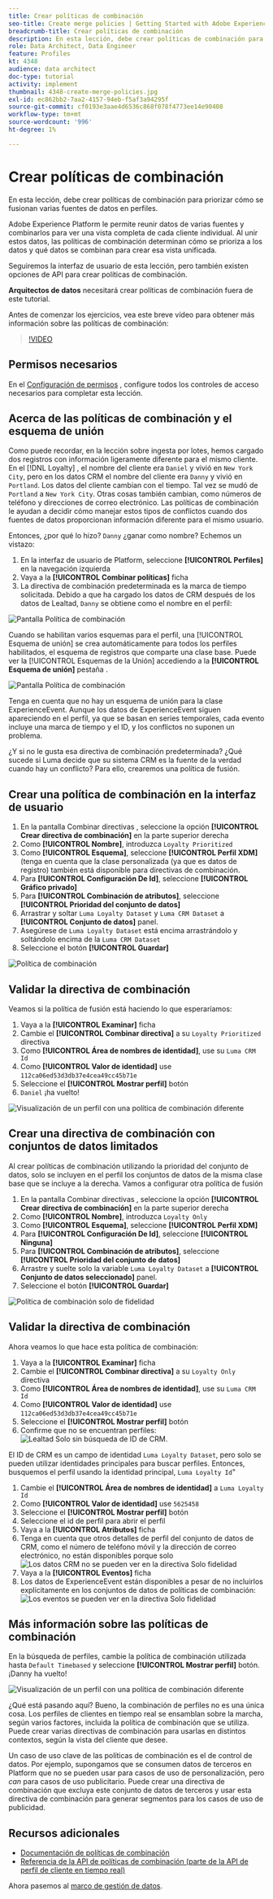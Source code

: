 ```yaml
---
title: Crear políticas de combinación
seo-title: Create merge policies | Getting Started with Adobe Experience Platform for Data Architects and Data Engineers
breadcrumb-title: Crear políticas de combinación
description: En esta lección, debe crear políticas de combinación para determinar cómo se combinan los datos en perfiles.
role: Data Architect, Data Engineer
feature: Profiles
kt: 4348
audience: data architect
doc-type: tutorial
activity: implement
thumbnail: 4348-create-merge-policies.jpg
exl-id: ec862bb2-7aa2-4157-94eb-f5af3a94295f
source-git-commit: cf0193e3aae4d6536c868f078f4773ee14e90408
workflow-type: tm+mt
source-wordcount: '996'
ht-degree: 1%

---
```


# Crear políticas de combinación

<!--20 min-->

En esta lección, debe crear políticas de combinación para priorizar cómo se fusionan varias fuentes de datos en perfiles.

Adobe Experience Platform le permite reunir datos de varias fuentes y combinarlos para ver una vista completa de cada cliente individual. Al unir estos datos, las políticas de combinación determinan cómo se prioriza a los datos y qué datos se combinan para crear esa vista unificada.

Seguiremos la interfaz de usuario de esta lección, pero también existen opciones de API para crear políticas de combinación.

**Arquitectos de datos** necesitará crear políticas de combinación fuera de este tutorial.

Antes de comenzar los ejercicios, vea este breve vídeo para obtener más información sobre las políticas de combinación:
>[!VIDEO](https://video.tv.adobe.com/v/330433?quality=12&learn=on)

## Permisos necesarios

En el [Configuración de permisos](configure-permissions.md) , configure todos los controles de acceso necesarios para completar esta lección.

<!--* Permission items **[!UICONTROL Profile Management]** > **[!UICONTROL View Merge Policies]** and **[!UICONTROL Manage Merge Policies]**
* Permission item **[!UICONTROL Profile Management]** > **[!UICONTROL View Profiles]** and **[!UICONTROL Manage Profiles]**
* Permission item **[!UICONTROL Sandboxes]** > `Luma Tutorial`
* User-role access to the `Luma Tutorial Platform` product profile
-->

## Acerca de las políticas de combinación y el esquema de unión

Como puede recordar, en la lección sobre ingesta por lotes, hemos cargado dos registros con información ligeramente diferente para el mismo cliente. En el [!DNL Loyalty] , el nombre del cliente era `Daniel` y vivió en `New York City`, pero en los datos CRM el nombre del cliente era `Danny` y vivió en `Portland`. Los datos del cliente cambian con el tiempo. Tal vez se mudó de `Portland` a `New York City`. Otras cosas también cambian, como números de teléfono y direcciones de correo electrónico. Las políticas de combinación le ayudan a decidir cómo manejar estos tipos de conflictos cuando dos fuentes de datos proporcionan información diferente para el mismo usuario.

Entonces, ¿por qué lo hizo? `Danny` ¿ganar como nombre? Echemos un vistazo:

1. En la interfaz de usuario de Platform, seleccione **[!UICONTROL Perfiles]** en la navegación izquierda
1. Vaya a la **[!UICONTROL Combinar políticas]** ficha
1. La directiva de combinación predeterminada es la marca de tiempo solicitada. Debido a que ha cargado los datos de CRM después de los datos de Lealtad, `Danny` se obtiene como el nombre en el perfil:

![Pantalla Política de combinación](assets/mergepolicies-default.png)

Cuando se habilitan varios esquemas para el perfil, una [!UICONTROL Esquema de unión] se crea automáticamente para todos los perfiles habilitados, el esquema de registros que comparte una clase base. Puede ver la [!UICONTROL Esquemas de la Unión] accediendo a la **[!UICONTROL Esquema de unión]** pestaña .

![Pantalla Política de combinación](assets/mergepolicies-unionSchema.png)

Tenga en cuenta que no hay un esquema de unión para la clase ExperienceEvent. Aunque los datos de ExperienceEvent siguen apareciendo en el perfil, ya que se basan en series temporales, cada evento incluye una marca de tiempo y el ID, y los conflictos no suponen un problema.

¿Y si no le gusta esa directiva de combinación predeterminada? ¿Qué sucede si Luma decide que su sistema CRM es la fuente de la verdad cuando hay un conflicto? Para ello, crearemos una política de fusión.

## Crear una política de combinación en la interfaz de usuario

1. En la pantalla Combinar directivas , seleccione la opción **[!UICONTROL Crear directiva de combinación]** en la parte superior derecha
1. Como **[!UICONTROL Nombre]**, introduzca `Loyalty Prioritized`
1. Como **[!UICONTROL Esquema]**, seleccione **[!UICONTROL Perfil XDM]** (tenga en cuenta que la clase personalizada (ya que es datos de registro) también está disponible para directivas de combinación.
1. Para **[!UICONTROL Configuración De Id]**, seleccione **[!UICONTROL Gráfico privado]**
1. Para **[!UICONTROL Combinación de atributos]**, seleccione **[!UICONTROL Prioridad del conjunto de datos]**
1. Arrastrar y soltar `Luma Loyalty Dataset` y `Luma CRM Dataset` a **[!UICONTROL Conjunto de datos]** panel.
1. Asegúrese de `Luma Loyalty Dataset` está encima arrastrándolo y soltándolo encima de la `Luma CRM Dataset`
1. Seleccione el botón **[!UICONTROL Guardar]**
<!--do i need to explain Private Graph? Is that GA?-->
![Política de combinación](assets/mergepolicies-newPolicy.png)

## Validar la directiva de combinación

Veamos si la política de fusión está haciendo lo que esperaríamos:

1. Vaya a la **[!UICONTROL Examinar]** ficha
1. Cambie el **[!UICONTROL Combinar directiva]** a su `Loyalty Prioritized` directiva
1. Como **[!UICONTROL Área de nombres de identidad]**, use su `Luma CRM Id`
1. Como **[!UICONTROL Valor de identidad]** use `112ca06ed53d3db37e4cea49cc45b71e`
1. Seleccione el **[!UICONTROL Mostrar perfil]** botón
1. `Daniel` ¡ha vuelto!

![Visualización de un perfil con una política de combinación diferente](assets/mergepolicies-lookupProfileWithMergePolicy.png)

## Crear una directiva de combinación con conjuntos de datos limitados

Al crear políticas de combinación utilizando la prioridad del conjunto de datos, solo se incluyen en el perfil los conjuntos de datos de la misma clase base que se incluye a la derecha. Vamos a configurar otra política de fusión

1. En la pantalla Combinar directivas , seleccione la opción **[!UICONTROL Crear directiva de combinación]** en la parte superior derecha
1. Como **[!UICONTROL Nombre]**, introduzca  `Loyalty Only`
1. Como **[!UICONTROL Esquema]**, seleccione **[!UICONTROL Perfil XDM]**
1. Para **[!UICONTROL Configuración De Id]**, seleccione **[!UICONTROL Ninguna]**
1. Para **[!UICONTROL Combinación de atributos]**, seleccione **[!UICONTROL Prioridad del conjunto de datos]**
1. Arrastre y suelte solo la variable `Luma Loyalty Dataset` a **[!UICONTROL Conjunto de datos seleccionado]** panel.
1. Seleccione el botón **[!UICONTROL Guardar]**

![Política de combinación solo de fidelidad](assets/mergepolicies-loyaltyOnly.png)

## Validar la directiva de combinación

Ahora veamos lo que hace esta política de combinación:

1. Vaya a la **[!UICONTROL Examinar]** ficha
1. Cambie el **[!UICONTROL Combinar directiva]** a su `Loyalty Only` directiva
1. Como **[!UICONTROL Área de nombres de identidad]**, use su `Luma CRM Id`
1. Como **[!UICONTROL Valor de identidad]** use `112ca06ed53d3db37e4cea49cc45b71e`
1. Seleccione el **[!UICONTROL Mostrar perfil]** botón
1. Confirme que no se encuentran perfiles:
   ![Lealtad Solo sin búsqueda de ID de CRM.](assets/mergepolicies-loyaltyOnly-noCrmLookup.png)

El ID de CRM es un campo de identidad `Luma Loyalty Dataset`, pero solo se pueden utilizar identidades principales para buscar perfiles. Entonces, busquemos el perfil usando la identidad principal, `Luma Loyalty Id`&quot;

1. Cambie el **[!UICONTROL Área de nombres de identidad]** a `Luma Loyalty Id`
1. Como **[!UICONTROL Valor de identidad]** use `5625458`
1. Seleccione el **[!UICONTROL Mostrar perfil]** botón
1. Seleccione el id de perfil para abrir el perfil
1. Vaya a la **[!UICONTROL Atributos]** ficha
1. Tenga en cuenta que otros detalles de perfil del conjunto de datos de CRM, como el número de teléfono móvil y la dirección de correo electrónico, no están disponibles porque solo
   ![Los datos CRM no se pueden ver en la directiva Solo fidelidad](assets/mergepolicies-loyaltyOnly-attributes.png)
1. Vaya a la **[!UICONTROL Eventos]** ficha
1. Los datos de ExperienceEvent están disponibles a pesar de no incluirlos explícitamente en los conjuntos de datos de políticas de combinación:
   ![Los eventos se pueden ver en la directiva Solo fidelidad](assets/mergepolicies-loyaltyOnly-events.png)

## Más información sobre las políticas de combinación

En la búsqueda de perfiles, cambie la política de combinación utilizada hasta `Default Timebased` y seleccione **[!UICONTROL Mostrar perfil]** botón. ¡Danny ha vuelto!

![Visualización de un perfil con una política de combinación diferente](assets/mergepolicies-backToDanny.png)

¿Qué está pasando aquí? Bueno, la combinación de perfiles no es una única cosa. Los perfiles de clientes en tiempo real se ensamblan sobre la marcha, según varios factores, incluida la política de combinación que se utiliza. Puede crear varias directivas de combinación para usarlas en distintos contextos, según la vista del cliente que desee.

Un caso de uso clave de las políticas de combinación es el de control de datos. Por ejemplo, supongamos que se consumen datos de terceros en Platform que no se pueden usar para casos de uso de personalización, pero _can_ para casos de uso publicitario. Puede crear una directiva de combinación que excluya este conjunto de datos de terceros y usar esta directiva de combinación para generar segmentos para los casos de uso de publicidad.

## Recursos adicionales

* [Documentación de políticas de combinación](https://experienceleague.adobe.com/docs/experience-platform/profile/merge-policies/overview.html)
* [Referencia de la API de políticas de combinación (parte de la API de perfil de cliente en tiempo real)](https://www.adobe.io/experience-platform-apis/references/profile/#tag/Merge-policies)

Ahora pasemos al [marco de gestión de datos](apply-data-governance-framework.md).
